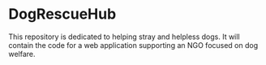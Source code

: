 # DogRescueHub
This repository is dedicated to helping stray and helpless dogs. It will contain the code for a web application supporting an NGO focused on dog welfare.
